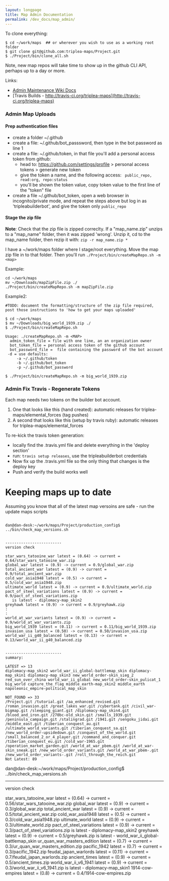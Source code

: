 ```yaml
---
layout: longpage
title: Map Admin Documentation
permalink: /dev_docs/map_admin/
---
```



To clone everything:
```
$ cd ~/work/maps  ## or wherever you wish to use as a working root folder
$ git clone git@github.com:triplea-maps/Project.git
$ ./Project/bin/clone_all.sh
```
Note, new map repos will take time to show up in the github CLI API, perhaps up to a day or more.


Links:
- [Admin Maintenance Wiki Docs](http://github.com/triplea-maps/Project/wiki/Adding-a-New-Official-Map-Repository)
- [Travis Builds - http://travis-ci.org/triplea-maps](http://travis-ci.org/triplea-maps)


### Admin Map Uploads

#### Prep authentication files
- create a folder ~/.github
- create a file: ~/.github/bot_passsword, then type in the bot password as line 1
- create a file: ~/.github/token, in that file you'll add a personal access token from github:
  - head to: https://github.com/settings/profile > personal access tokens > generate new token
  - give the token a name, and the following access: ` public_repo, read:org, repo:status`
  - you'll be shown the token value, copy token value to the first line of the "token" file
- create a file ~/.github/bot_token, open a web browser in incognito/private mode, and repeat the steps above but log in as 'tripleabuilderbot', and give the token only `public_repo`


#### Stage the zip file
**Note**: Check that the zip file is zipped correclty. If a "map_name.zip" unzips to a "map_name" folder, then it was zipped 'wrong'. Unzip it, cd to the map_name folder, then rezip it with: `zip -r map_name.zip *`

I have a ~/work/maps folder where I stage/root everything. Move the map zip file in to that folder. Then you'll run `./Project/bin/createMapRepo.sh -m <map>`


Example:
```
cd ~/work/maps
mv ~/Downloads/mapZipFile.zip ./
./Project/bin/createMapRepo.sh -m mapZipFile.zip
```

Example2:

```
#TODO: document the formatting/structure of the zip file required, post those instructions to 'how to get your maps uploaded'

$ cd ~/work/maps
$ mv ~/Downloads/big_world_1939.zip ./
$ ./Project/bin/createMapRepo.sh

Usage: ./createMapRepo.sh -m <MAP>
  admin_token_file = file with one line, an an organization owner
  bot_token_file = personal access token of the github account
  bot_password_file =  file containing the password of the bot account
 -d = use defaults:
     -a ~/.github/token
     -b ~/.github/bot_token
     -p ~/.github/bot_password

$ ./Project/bin/createMapRepo.sh -m big_world_1939.zip

```

### Admin Fix Travis - Regenerate Tokens
Each map needs two tokens on the builder bot account.
1. One that looks like this (hand created): automatic releases for triplea-maps/elemental_forces (tag pushes)
2. A second that looks like this (setup by travis ruby): automatic releases for triplea-maps/elemental_forces


To re-kick the travis token generation:
- locally find the .travis.yml file and delete everything in the 'deploy section'
- run: `travis setup releases`, use the tripleabuilderbot credentials
- Now fix up the .travis.yml file so the only thing that changes is the deploy key
- Push and verify the build works well


# Keeping maps up to date

Assuming you know that all of the latest map versoins are safe - run the update maps scripts

```

dan@dan-desk:~/work/maps/Project/production_config$ ../bin/check_map_versions.sh


-------------------------
version check

star_wars_tatooine_war latest = (0.64) -> current = 0.64/star_wars_tatooine_war.zip
global_war latest = (0.9) -> current = 0.9/global_war.zip
total_ancient_war latest = (0.9) -> current = 0.9/total_ancient_war.zip
cold_war_asia1948 latest = (0.5) -> current = 0.5/cold_war_asia1948.zip
ultimate_world latest = (0.9) -> current = 0.9/ultimate_world.zip
pact_of_steel_variations latest = (0.9) -> current = 0.9/pact_of_steel_variations.zip
   is latest - diplomacy-map_skin2
greyhawk latest = (0.9) -> current = 0.9/greyhawk.zip
:
:
world_at_war_variants latest = (0.9) -> current = 0.9/world_at_war_variants.zip
big_world_1939 latest = (0.11) -> current = 0.11/big_world_1939.zip
invasion_usa latest = (0.50) -> current = 0.50/invasion_usa.zip
world_war_ii_g40_balanced latest = (0.13) -> current = 0.13/world_war_ii_g40_balanced.zip


-------------------------
summary:

LATEST => 13
diplomacy-map_skin2 world_war_ii_global-battlemap_skin diplomacy-map_skin1 diplomacy-map_skin3 new_world_order-skin_sieg_2 red_sun_over_china world_war_ii_global new_world_order-skin_pulicat_1 big_world capture_the_flag middle_earth-map_skin2 middle_earth napoleonic_empire-political_map_skin

NOT_FOUND => 33
/Project.git /tutorial.git /aa_enhanced_revised.git /roman_invasion.git /great_lakes_war.git /cybertank.git /civil_war-bigmap.git /sleeping_giant.git /diplomacy-map_skin4.git /blood_and_iron.git /270bc-old_skin.git /smalls_1939.git /peninsula_campaign.git /stalingrad.git /1941.git /sengoku_jidai.git /middle_east.git /tiberian_conquest_au.git /ultimate_world_variants.git /tiberian_conquest_sa.git /new_world_order-upsidedown.git /conquest_of_the_world.git /small_balanced_2_or_4_player.git /command_and_conquer.git /tiberian_conquest_eu.git /cold_war-1965.git /operation_market_garden.git /world_at_war_pbem.git /world_at_war-skin_sneak.git /new_world_order_variants.git /world_at_war_pbem-.git /new_world_order_variants-.git /roll_through_the_reich.git
Not Latest: 89
```



dan@dan-desk:~/work/maps/Project/production_config$ ../bin/check_map_versions.sh

-------------------------
version check

star_wars_tatooine_war latest = (0.64) -> current = 0.56/star_wars_tatooine_war.zip
global_war latest = (0.9) -> current = 0.3/global_war.zip
total_ancient_war latest = (0.9) -> current = 0.5/total_ancient_war.zip
cold_war_asia1948 latest = (0.5) -> current = 0.3/cold_war_asia1948.zip
ultimate_world latest = (0.9) -> current = 0.3/ultimate_world.zip
pact_of_steel_variations latest = (0.9) -> current = 0.3/pact_of_steel_variations.zip
   is latest - diplomacy-map_skin2
greyhawk latest = (0.9) -> current = 0.5/greyhawk.zip
   is latest - world_war_ii_global-battlemap_skin
ur_quan_war_masters_edition latest = (0.7) -> current = 0.3/ur_quan_war_masters_edition.zip
pacific_1942 latest = (0.7) -> current = 0.3/pacific_1942.zip
feudal_japan_warlords latest = (0.11) -> current = 0.7/feudal_japan_warlords.zip
ancient_times latest = (0.9) -> current = 0.5/ancient_times.zip
world_war_ii_v6_1941 latest = (0.9) -> current = 0.3/world_war_ii_v6_1941.zip
   is latest - diplomacy-map_skin1
1914-cow-empires latest = (0.8) -> current = 0.4/1914-cow-empires.zip
